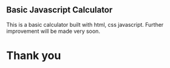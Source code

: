 ## Basic Javascript Calculator

This is a basic calculator built with html, css javascript.
Further improvement will be made very soon.

# Thank you